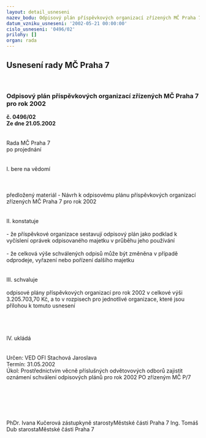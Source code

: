 ```yaml
---
layout: detail_usneseni
nazev_bodu: Odpisový plán příspěvkových organizací zřízených MČ Praha 7 pro rok 2002
datum_vzniku_usneseni: '2002-05-21 00:00:00'
cislo_usneseni: '0496/02'
prilohy: []
organ: rada
---
```

<div id="ucUsn_pList" class="usn">
	<span><h2>Usnesení rady MČ Praha 7 </h2>
<br></span><div class="standBody">
<span><h3>Odpisový plán příspěvkových organizací zřízených MČ Praha 7 pro rok 2002</h3></span><div class="center">
		<strong>č. 0496/02</strong><br>
	</div>
<div class="center">
		<strong>Ze dne 21.05.2002</strong><br><br>
	</div>
<br>Rada MČ Praha 7<br>po projednání<br><br><br>I.	bere na vědomí<br><br> <br><br>předložený materiál - Návrh k odpisovému plánu příspěvkových organizací zřízených MČ Praha 7 pro rok 2002<br><br><br>II.	konstatuje<br><br>- že příspěvkové organizace sestavují odpisový plán jako podklad k vyčíslení oprávek odpisovaného majetku v průběhu jeho používání<br><br>- že celková výše schválených odpisů může být změněna v případě odprodeje, vyřazení nebo pořízení dalšího majetku<br><br><br>III.	schvaluje <br><br>odpisové plány příspěvkových organizací pro rok 2002 v celkové výši 3.205.703,70 Kč, a to v rozpisech pro jednotlivé organizace, které jsou přílohou k tomuto usnesení<br><br><br><br><br>IV.	ukládá <br><br> <br>Určen:	VED OFI Stachová Jaroslava<br>Termín: 31.05.2002<br>Úkol:	Prostřednictvím věcně příslušných odvětovových odborů zajistit oznámení schválení odpisových plánů pro rok 2002 PO zřízeným MČ P/7<br> <br><br><br><br> <br>	<br>PhDr. Ivana Kučerová zástupkyně starostyMěstské části Praha 7	Ing. Tomáš Dub starostaMěstské části Praha 7<br>	<br><br>
</div>
</div>